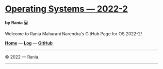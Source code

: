 # [Operating Systems — 2022-2](https://raniaarn.github.io/os222/)
**by Rania 💻**

Welcome to Rania Maharani Narendra's GitHub Page for OS 2022-2!

**[Home](https://raniaarn.github.io/os222/)** — **[Log](https://raniaarn.github.io/os222/TXT/mylog.txt)** — **[GitHub](https://github.com/Raniaarn/)**

---

© 2022 — Rania.

---
